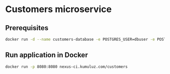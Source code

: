 # Customers microservice

## Prerequisites

```bash
docker run -d --name customers-database -e POSTGRES_USER=dbuser -e POSTGRES_PASSWORD=postgres -e POSTGRES_DB=customer -p 5432:5432 postgres:latest
```

## Run application in Docker

```bash
docker run -p 8080:8080 nexus-ci.kumuluz.com/customers
```